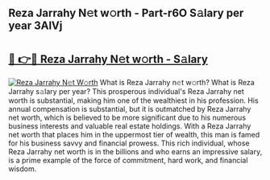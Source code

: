 ## Reza Jarrahy N𝚎t w𝚘rth - Part-r6O S𝚊lary per year 3AlVj

# <h2><a href="http://gc2abs.nevu.top/?p=Reza+Jarrahy">🔗 👉🔴 Reza Jarrahy N𝚎t w𝚘rth - S𝚊lary</a></h2>

[![Reza Jarrahy N𝚎t W𝚘rth](https://i.imgur.com/Oavwk0R.jpeg)](http://gc2abs.nevu.top/?p=Reza+Jarrahy)
What is Reza Jarrahy n𝚎t w𝚘rth? What is Reza Jarrahy s𝚊lary per year?
This prosperous individual's Reza Jarrahy net worth is substantial, making him one of the wealthiest in his profession. His annual compensation is substantial, but it is outmatched by Reza Jarrahy net worth, which is believed to be more significant due to his numerous business interests and valuable real estate holdings. With a Reza Jarrahy net worth that places him in the uppermost tier of wealth, this man is famed for his business savvy and financial prowess. This rich individual, whose Reza Jarrahy net worth is in the billions and who earns an impressive salary, is a prime example of the force of commitment, hard work, and financial wisdom.
